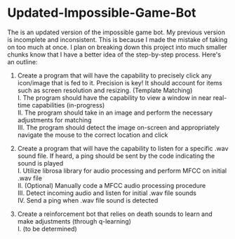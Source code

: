 # Updated-Impossible-Game-Bot
The is an updated version of the impossible game bot. My previous version is incomplete and inconsistent. This is because I made the mistake of taking on too much at once. I plan on breaking down this project into much smaller chunks know that I have a better idea of the step-by-step process. Here's an outline:

1. Create a program that will have the capability to precisely click any icon/image that is fed to it. Precision is key! It should account for items such as screen resolution and resizing. (Template Matching)\
   I. The program should have the capability to view a window in near real-time capabilities (in-progress)\
   II. The program should take in an image and perform the necessary adjustments for matching\
   III. The program should detect the image on-screen and appropriately navigate the mouse to the correct location and click
   
3. Create a program that will have the capability to listen for a specific .wav sound file. If heard, a ping should be sent by the code indicating the sound is played\
  I. Utilize librosa library for audio processing and perform MFCC on initial .wav file\
  II. (Optional) Manually code a MFCC audio processing procedure\
  III. Detect incoming audio and listen for initial .wav file sounds\
  IV. Send a ping when .wav file sound is detected

4. Create a reinforcement bot that relies on death sounds to learn and make adjustments (through q-learning)\
   I. (to be determined)
